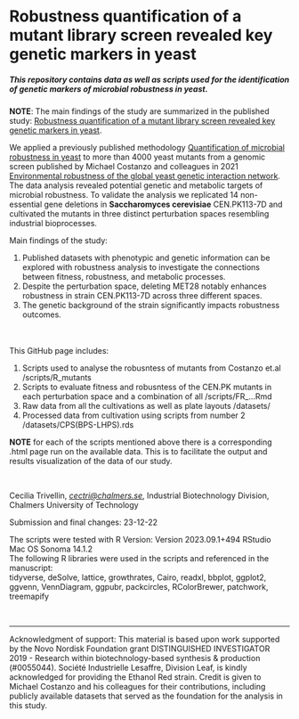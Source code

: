 # Robustness quantification of a mutant library screen revealed key genetic markers in yeast 
##### This repository contains data as well as scripts used for the identification of genetic markers of microbial robustness in yeast.

**NOTE**: The main findings of the study are summarized in the published study: [Robustness quantification of a mutant library screen revealed key genetic markers in yeast](https://microbialcellfactories.biomedcentral.com/articles/10.1186/s12934-024-02490-2).

We applied a previously published methodology [Quantification of microbial robustness in yeast](https://pubs.acs.org/doi/10.1021/acssynbio.1c00615) to more than 4000 yeast mutants from a genomic screen published by Michael Costanzo and colleagues in 2021 [Environmental robustness of the global yeast genetic interaction network](https://www.science.org/doi/10.1126/science.abf8424). The data analysis revealed potential genetic and metabolic targets of microbial robustness. To validate the analysis we replicated 14 non-essential gene deletions in **Saccharomyces cerevisiae** CEN.PK113-7D and cultivated the mutants in three distinct perturbation spaces resembling industrial bioprocesses. 

Main findings of the study: 
1.	Published datasets with phenotypic and genetic information can be explored with robustness analysis to investigate the connections between fitness, robustness, and metabolic processes.
2.	Despite the perturbation space, deleting MET28 notably enhances robustness in strain CEN.PK113-7D across three different spaces.
3.	The genetic background of the strain significantly impacts robustness outcomes.

&nbsp;  
&nbsp;  
This GitHub page includes:
 1. Scripts used to analyse the robusntess of mutants from Costanzo et.al /scripts/R_mutants
 2. Scripts to evaluate fitness and robusntess of the CEN.PK mutants in each perturbation space and a combination of all /scripts/FR_...Rmd
 3. Raw data from all the cultivations as well as plate layouts /datasets/
 4. Processed data from cultivation using scripts from number 2 /datasets/CPS(BPS-LHPS).rds

**NOTE** for each of the scripts mentioned above there is a corresponding .html page run on the available data. This is to facilitate the output and results visualization of the data of our study. 

&nbsp;  

Cecilia Trivellin, *cectri@chalmers.se*, Industrial Biotechnology Division, Chalmers University of Technology

Submission and final changes: 23-12-22

The scripts were tested with R Version: Version 2023.09.1+494 RStudio 
&nbsp;  
Mac OS Sonoma 14.1.2
&nbsp;  
The following R libraries were used in the scripts and referenced in the manuscript: 
&nbsp;  
tidyverse, deSolve, lattice, growthrates, Cairo, readxl, bbplot, ggplot2, ggvenn, VennDiagram, ggpubr, packcircles, RColorBrewer, patchwork, treemapify

&nbsp;  

--------

Acknowledgment of support: This material is based upon work supported by the Novo Nordisk Foundation grant DISTINGUISHED INVESTIGATOR 2019 - Research within biotechnology-based synthesis & production (#0055044).
Société Industrielle Lesaffre, Division Leaf, is kindly acknowledged for providing the Ethanol Red strain.
Credit is given to Michael Costanzo and his colleagues for their contributions, including publicly available datasets that served as the foundation for the analysis in this study.

&nbsp;  
